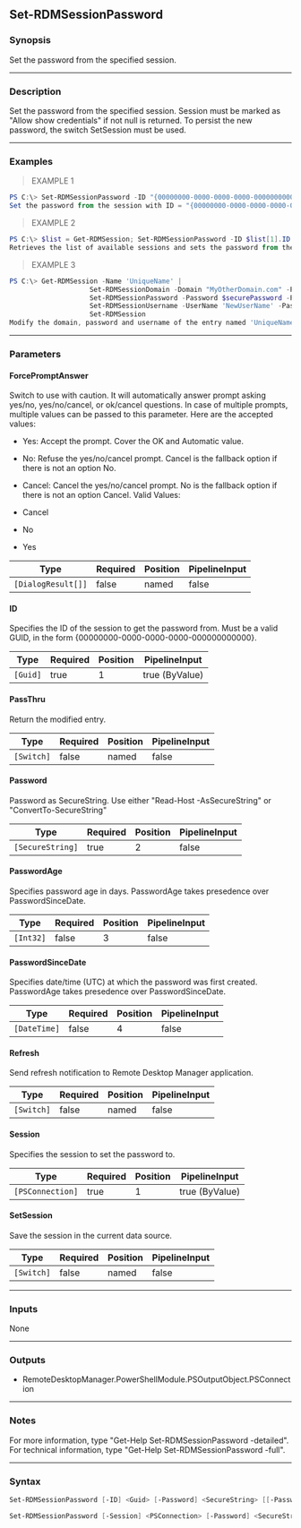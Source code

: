 Set-RDMSessionPassword
----------------------

### Synopsis
Set the password from the specified session.

---

### Description

Set the password from the specified session. Session must be marked as "Allow show credentials" if not null is returned.  To persist the new password, the switch SetSession must be used.

---

### Examples
> EXAMPLE 1

```PowerShell
PS C:\> Set-RDMSessionPassword -ID "{00000000-0000-0000-0000-000000000000}" -Password (Read-Host -AsSecureString "Password") -SetSession
Set the password from the session with ID = "{00000000-0000-0000-0000-000000000000}".
```
> EXAMPLE 2

```PowerShell
PS C:\> $list = Get-RDMSession; Set-RDMSessionPassword -ID $list[1].ID -Password (Read-Host -AsSecureString "Password") -SetSession
Retrieves the list of available sessions and sets the password from the the second element in the list.
```
> EXAMPLE 3

```PowerShell
PS C:\> Get-RDMSession -Name 'UniqueName' |
                    Set-RDMSessionDomain -Domain "MyOtherDomain.com" -PassThru |
                    Set-RDMSessionPassword -Password $securePassword -PassThru |
                    Set-RDMSessionUsername -UserName 'NewUserName' -PassThru |
                    Set-RDMSession
Modify the domain, password and username of the entry named 'UniqueName'. The variable $securePassword is a secure string previously set. Persist the modification with the Set-RDMSession call.
```

---

### Parameters
#### **ForcePromptAnswer**
Switch to use with caution. It will automatically answer prompt asking yes/no, yes/no/cancel, or ok/cancel questions. In case of multiple prompts, multiple values can be passed to this parameter. Here are the accepted values:
* Yes: Accept the prompt. Cover the OK and Automatic value.
* No: Refuse the yes/no/cancel prompt. Cancel is the fallback option if there is not an option No.
* Cancel: Cancel the yes/no/cancel prompt. No is the fallback option if there is not an option Cancel.
Valid Values:

* Cancel
* No
* Yes

|Type              |Required|Position|PipelineInput|
|------------------|--------|--------|-------------|
|`[DialogResult[]]`|false   |named   |false        |

#### **ID**
Specifies the ID of the session to get the password from.
Must be a valid GUID, in the form {00000000-0000-0000-0000-000000000000}.

|Type    |Required|Position|PipelineInput |
|--------|--------|--------|--------------|
|`[Guid]`|true    |1       |true (ByValue)|

#### **PassThru**
Return the modified entry.

|Type      |Required|Position|PipelineInput|
|----------|--------|--------|-------------|
|`[Switch]`|false   |named   |false        |

#### **Password**
Password as SecureString.
Use either "Read-Host -AsSecureString" or "ConvertTo-SecureString"

|Type            |Required|Position|PipelineInput|
|----------------|--------|--------|-------------|
|`[SecureString]`|true    |2       |false        |

#### **PasswordAge**
Specifies password age in days. PasswordAge takes presedence over PasswordSinceDate.

|Type     |Required|Position|PipelineInput|
|---------|--------|--------|-------------|
|`[Int32]`|false   |3       |false        |

#### **PasswordSinceDate**
Specifies date/time (UTC) at which the password was first created. PasswordAge takes presedence over PasswordSinceDate.

|Type        |Required|Position|PipelineInput|
|------------|--------|--------|-------------|
|`[DateTime]`|false   |4       |false        |

#### **Refresh**
Send refresh notification to Remote Desktop Manager application.

|Type      |Required|Position|PipelineInput|
|----------|--------|--------|-------------|
|`[Switch]`|false   |named   |false        |

#### **Session**
Specifies the session to set the password to.

|Type            |Required|Position|PipelineInput |
|----------------|--------|--------|--------------|
|`[PSConnection]`|true    |1       |true (ByValue)|

#### **SetSession**
Save the session in the current data source.

|Type      |Required|Position|PipelineInput|
|----------|--------|--------|-------------|
|`[Switch]`|false   |named   |false        |

---

### Inputs
None

---

### Outputs
* RemoteDesktopManager.PowerShellModule.PSOutputObject.PSConnection

---

### Notes
For more information, type "Get-Help Set-RDMSessionPassword -detailed". For technical information, type "Get-Help Set-RDMSessionPassword -full".

---

### Syntax
```PowerShell
Set-RDMSessionPassword [-ID] <Guid> [-Password] <SecureString> [[-PasswordAge] <Int32>] [-PassThru] [[-PasswordSinceDate] <DateTime>] [-Refresh] [-SetSession] [-ForcePromptAnswer <Cancel | No | Yes>] [<CommonParameters>]
```
```PowerShell
Set-RDMSessionPassword [-Session] <PSConnection> [-Password] <SecureString> [[-PasswordAge] <Int32>] [-PassThru] [[-PasswordSinceDate] <DateTime>] [-Refresh] [-SetSession] [-ForcePromptAnswer <Cancel | No | Yes>] [<CommonParameters>]
```
